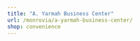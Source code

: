 ```yaml
---
title: "A. Yarmah Business Center"
url: /monrovia/a-yarmah-business-center/
shop: convenience
---
```

